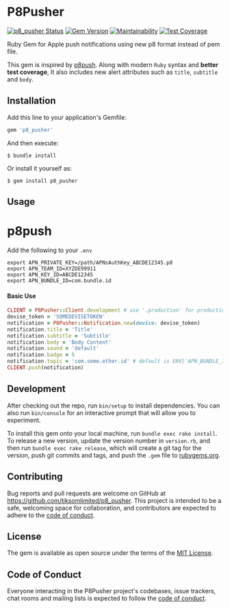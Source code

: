# P8Pusher

[![p8_pusher Status](https://github.com/tiksomlimited/p8_pusher/workflows/CI/badge.svg)](https://github.com/tiksomlimited/p8_pusher/actions) [![Gem Version](https://badge.fury.io/rb/p8_pusher.svg)](https://badge.fury.io/rb/p8_pusher) [![Maintainability](https://api.codeclimate.com/v1/badges/796ce5f9f600f7078209/maintainability)](https://codeclimate.com/github/tiksomlimited/p8_pusher/maintainability) [![Test Coverage](https://api.codeclimate.com/v1/badges/796ce5f9f600f7078209/test_coverage)](https://codeclimate.com/github/tiksomlimited/p8_pusher/test_coverage)

Ruby Gem for Apple push notifications using new p8 format instead of pem file.

This gem is inspired by [p8push](https://rubygems.org/gems/p8push). Along with modern `Ruby` syntax and **better test coverage**, It also includes new alert attributes such as `title`, `subtitle` and `body`.

## Installation

Add this line to your application's Gemfile:

```ruby
gem 'p8_pusher'
```

And then execute:

    $ bundle install

Or install it yourself as:

    $ gem install p8_pusher

## Usage

# p8push

Add the following to your `.env`
```
export APN_PRIVATE_KEY=/path/APNsAuthKey_ABCDE12345.p8 
export APN_TEAM_ID=XYZDE99911
export APN_KEY_ID=ABCDE12345
export APN_BUNDLE_ID=com.bundle.id
```

#### Basic Use

```ruby
CLIENT = P8Pusher::Client.development # use '.production' for production use
devise_token = 'SOMEDEVISETOKEN'
notification = P8Pusher::Notification.new(device: devise_token)
notification.title = 'Title'
notification.subtitle = 'Subtitle'
notification.body = 'Body Content'
notification.sound = 'default'
notification.badge = 5
notification.topic = 'com.some.other.id' # default is ENV['APN_BUNDLE_ID']
CLIENT.push(notification)
```
## Development

After checking out the repo, run `bin/setup` to install dependencies. You can also run `bin/console` for an interactive prompt that will allow you to experiment.

To install this gem onto your local machine, run `bundle exec rake install`. To release a new version, update the version number in `version.rb`, and then run `bundle exec rake release`, which will create a git tag for the version, push git commits and tags, and push the `.gem` file to [rubygems.org](https://rubygems.org).

## Contributing

Bug reports and pull requests are welcome on GitHub at https://github.com/tiksomlimited/p8_pusher. This project is intended to be a safe, welcoming space for collaboration, and contributors are expected to adhere to the [code of conduct](https://github.com/tiksomlimited/p8_pusher/blob/master/CODE_OF_CONDUCT.md).


## License

The gem is available as open source under the terms of the [MIT License](https://opensource.org/licenses/MIT).

## Code of Conduct

Everyone interacting in the P8Pusher project's codebases, issue trackers, chat rooms and mailing lists is expected to follow the [code of conduct](https://github.com/tiksomlimited/p8_pusher/blob/master/CODE_OF_CONDUCT.md).
